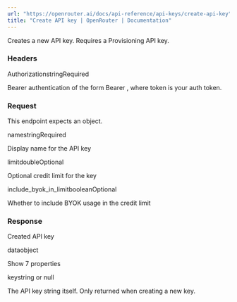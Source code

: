 ```yaml
---
url: "https://openrouter.ai/docs/api-reference/api-keys/create-api-key"
title: "Create API key | OpenRouter | Documentation"
---
```


Creates a new API key. Requires a Provisioning API key.

### Headers

AuthorizationstringRequired

Bearer authentication of the form Bearer <token>, where token is your auth token.

### Request

This endpoint expects an object.

namestringRequired

Display name for the API key

limitdoubleOptional

Optional credit limit for the key

include\_byok\_in\_limitbooleanOptional

Whether to include BYOK usage in the credit limit

### Response

Created API key

dataobject

Show 7 properties

keystring or null

The API key string itself. Only returned when creating a new key.